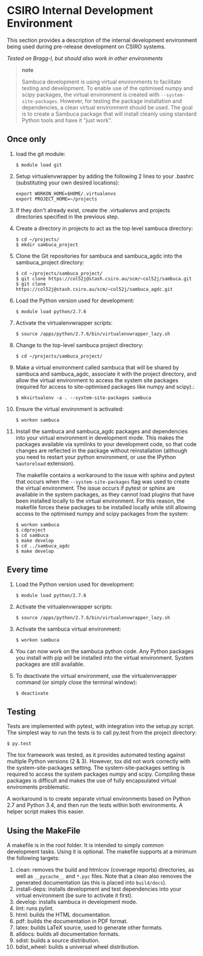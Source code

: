 CSIRO Internal Development Environment
======================================

This section provides a description of the internal development
environment being used during pre-release development on CSIRO systems.

*Tested on Bragg-l, but should also work in other environments*

> **note**
>
> Sambuca development is using virtual environments to facilitate
> testing and development. To enable use of the optimised numpy and
> scipy packages, the virtual environment is created with
> `--system-site-packages`. However, for testing the package
> installation and dependencies, a clean virtual environment should be
> used. The goal is to create a Sambuca package that will install
> cleanly using standard Python tools and have it "just work".

Once only
---------

1.  load the git module:

        $ module load git

2.  Setup virtualenvwrapper by adding the following 2 lines to your
    .bashrc (substituting your own desired locations):

        export WORKON_HOME=$HOME/.virtualenvs
        export PROJECT_HOME=~/projects

3.  If they don't already exist, create the .virtualenvs and projects
    directories specified in the previous step.
4.  Create a directory in projects to act as the top level sambuca
    directory:

        $ cd ~/projects/
        $ mkdir sambuca_project

5.  Clone the Git repositories for sambuca and sambuca\_agdc into the
    sambuca\_project directory:

        $ cd ~/projects/sambuca_project/
        $ git clone https://col52j@stash.csiro.au/scm/~col52j/sambuca.git
        $ git clone https://col52j@stash.csiro.au/scm/~col52j/sambuca_agdc.git

6.  Load the Python version used for development:

        $ module load python/2.7.6

7.  Activate the virtualenvwrapper scripts:

        $ source /apps/python/2.7.6/bin/virtualenvwrapper_lazy.sh

8.  Change to the top-level sambuca project directory:

        $ cd ~/projects/sambuca_project/

9.  Make a virtual environment called sambuca that will be shared by
    sambuca and sambuca\_agdc, associate it with the project directory,
    and allow the virtual environment to access the system site packages
    (required for access to site-optimised packages like numpy and
    scipy).:

        $ mkvirtualenv -a . --system-site-packages sambuca

10. Ensure the virtual environment is activated:

        $ workon sambuca

11. Install the sambuca and sambuca\_agdc packages and dependencies into
    your virtual environment in development mode. This makes the
    packages available via symlinks to your development code, so that
    code changes are reflected in the package without reinstallation
    (although you need to restart your python environment, or use the
    IPython `%autoreload` extension).

    The makefile contains a workaround to the issue with sphinx and
    pytest that occurs when the `--system-site-packages` flag was used
    to create the virtual environment. The issue occurs if pytest or
    sphinx are available in the system packages, as they cannot load
    plugins that have been installed locally to the virtual environment.
    For this reason, the makefile forces these packages to be installed
    locally while still allowing access to the optimised numpy and scipy
    packages from the system:

        $ workon sambuca
        $ cdproject
        $ cd sambuca
        $ make develop
        $ cd ../sambuca_agdc
        $ make develop

Every time
----------

1.  Load the Python version used for development:

        $ module load python/2.7.6

2.  Activate the virtualenvwrapper scripts:

        $ source /apps/python/2.7.6/bin/virtualenvwrapper_lazy.sh

3.  Activate the sambuca virtual environment:

        $ workon sambuca

4.  You can now work on the sambuca python code. Any Python packages you
    install with pip will be installed into the virtual environment.
    System packages are still available.
5.  To deactivate the virtual environment, use the virtualenvwrapper
    command (or simply close the terminal window):

        $ deactivate

Testing
-------

Tests are implemented with pytest, with integration into the setup.py
script. The simplest way to run the tests is to call py.test from the
project directory:

    $ py.test

The tox framework was tested, as it provides automated testing against
multiple Python versions (2 & 3). However, tox did not work correctly
with the system-site-packages setting. The system-site-packages setting
is required to access the system packages numpy and scipy. Compiling
these packages is difficult and makes the use of fully encapsulated
virtual enviroments problematic.

A workaround is to create separate virtual environments based on Python
2.7 and Python 3.4, and then run the tests within both environments. A
helper script makes this easier.

Using the MakeFile
------------------

A makefile is in the root folder. It is intended to simply common
development tasks. Using it is optional. The makefile supports at a
minimum the following targets:

1.  clean: removes the build and htmlcov (coverage reports) directories,
    as well as `__pycache__` and `*.pyc` files. Note that a clean also
    removes the generated documentation (as this is placed into
    `build/docs`).
2.  install-deps: installs development and test dependencies into your
    virtual environment (be sure to activate it first).
3.  develop: installs sambuca in development mode.
4.  lint: runs pylint.
5.  html: builds the HTML documentation.
6.  pdf: builds the documentation in PDF format.
7.  latex: builds LaTeX source, used to generate other formats.
8.  alldocs: builds all documentation formats.
9.  sdist: builds a source distribution.
10. bdist\_wheel: builds a universal wheel distribution.

